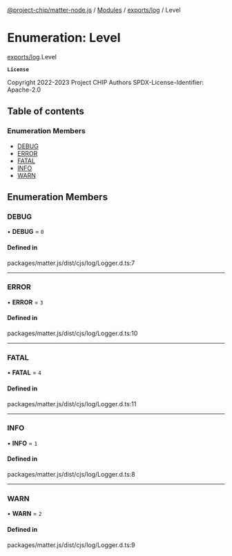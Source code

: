 [@project-chip/matter-node.js](../README.md) / [Modules](../modules.md) / [exports/log](../modules/exports_log.md) / Level

# Enumeration: Level

[exports/log](../modules/exports_log.md).Level

**`License`**

Copyright 2022-2023 Project CHIP Authors
SPDX-License-Identifier: Apache-2.0

## Table of contents

### Enumeration Members

- [DEBUG](exports_log.Level.md#debug)
- [ERROR](exports_log.Level.md#error)
- [FATAL](exports_log.Level.md#fatal)
- [INFO](exports_log.Level.md#info)
- [WARN](exports_log.Level.md#warn)

## Enumeration Members

### DEBUG

• **DEBUG** = ``0``

#### Defined in

packages/matter.js/dist/cjs/log/Logger.d.ts:7

___

### ERROR

• **ERROR** = ``3``

#### Defined in

packages/matter.js/dist/cjs/log/Logger.d.ts:10

___

### FATAL

• **FATAL** = ``4``

#### Defined in

packages/matter.js/dist/cjs/log/Logger.d.ts:11

___

### INFO

• **INFO** = ``1``

#### Defined in

packages/matter.js/dist/cjs/log/Logger.d.ts:8

___

### WARN

• **WARN** = ``2``

#### Defined in

packages/matter.js/dist/cjs/log/Logger.d.ts:9
